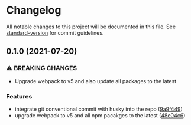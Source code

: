 # Changelog

All notable changes to this project will be documented in this file. See [standard-version](https://github.com/conventional-changelog/standard-version) for commit guidelines.

## 0.1.0 (2021-07-20)


### ⚠ BREAKING CHANGES

* Upgrade webpack to v5 and also update all packages to the latest

### Features

* integrate git conventional commit with husky into the repo ([9a9f449](https://github.com/pjchender/pjchender-webpack-template/commit/9a9f449fe217c67c7a652e7fd4b6270340fc8cb8))
* upgrade webpack to v5 and all npm pacakges to the latest ([48e04c6](https://github.com/pjchender/pjchender-webpack-template/commit/48e04c62ce0d20fc3a8c5f84b60994624d92f2d0))
